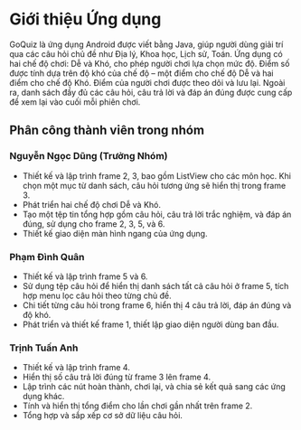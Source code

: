# **Giới thiệu Ứng dụng**
GoQuiz là ứng dụng Android được viết bằng Java, giúp người dùng giải trí qua các câu hỏi chủ đề như Địa lý, Khoa học, Lịch sử, Toán. Ứng dụng có hai chế độ chơi: Dễ và Khó, cho phép người chơi lựa chọn mức độ. Điểm số được tính dựa trên độ khó của chế độ – một điểm cho chế độ Dễ và hai điểm cho chế độ Khó. Điểm của người chơi được theo dõi và lưu lại. Ngoài ra, danh sách đầy đủ các câu hỏi, câu trả lời và đáp án đúng được cung cấp để xem lại vào cuối mỗi phiên chơi.
## **Phân công thành viên trong nhóm**

### **Nguyễn Ngọc Dũng (Trưởng Nhóm)**
- Thiết kế và lập trình frame 2, 3, bao gồm ListView cho các môn học. Khi chọn một mục từ danh sách, câu hỏi tương ứng sẽ hiển thị trong frame 3.
- Phát triển hai chế độ chơi Dễ và Khó.
- Tạo một tệp tin tổng hợp gồm câu hỏi, câu trả lời trắc nghiệm, và đáp án đúng, sử dụng cho frame 2, 3, 5, và 6.
- Thiết kế giao diện màn hình ngang của ứng dụng.

### **Phạm Đình Quân**
- Thiết kế và lập trình frame 5 và 6.
- Sử dụng tệp câu hỏi để hiển thị danh sách tất cả câu hỏi ở frame 5, tích hợp menu lọc câu hỏi theo từng chủ đề.
- Chi tiết từng câu hỏi trong frame 6, hiển thị 4 câu trả lời, đáp án đúng và độ khó.
- Phát triển và thiết kế frame 1, thiết lập giao diện người dùng ban đầu.

### **Trịnh Tuấn Anh**
- Thiết kế và lập trình frame 4.
- Hiển thị số câu trả lời đúng từ frame 3 lên frame 4.
- Lập trình các nút hoàn thành, chơi lại, và chia sẻ kết quả sang các ứng dụng khác.
- Tính và hiển thị tổng điểm cho lần chơi gần nhất trên frame 2.
- Tổng hợp và sắp xếp cơ sở dữ liệu câu hỏi.
